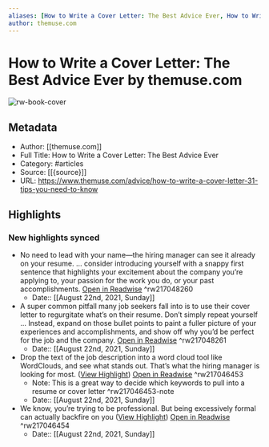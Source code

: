 ```yaml
---
aliases: [How to Write a Cover Letter: The Best Advice Ever, How to Write a Cover Letter: The Best Advice Ever]
author: themuse.com
---
```

# How to Write a Cover Letter: The Best Advice Ever by themuse.com

![rw-book-cover](https://readwise-assets.s3.amazonaws.com/static/images/article2.74d541386bbf.png)

## Metadata
- Author: [[themuse.com]]
- Full Title: How to Write a Cover Letter: The Best Advice Ever
- Category: #articles
- Source: [[{source}]]
- URL: https://www.themuse.com/advice/how-to-write-a-cover-letter-31-tips-you-need-to-know

## Highlights
### New highlights synced
- No need to lead with your name—the hiring manager can see it already on your resume. ... consider introducing yourself with a snappy first sentence that highlights your excitement about the company you’re applying to, your passion for the work you do, or your past accomplishments. [Open in Readwise](https://readwise.io/open/217048260) ^rw217048260
    - Date:: [[August 22nd, 2021, Sunday]]
- A super common pitfall many job seekers fall into is to use their cover letter to regurgitate what’s on their resume. Don’t simply repeat yourself ... Instead, expand on those bullet points to paint a fuller picture of your experiences and accomplishments, and show off why you’d be perfect for the job and the company. [Open in Readwise](https://readwise.io/open/217048261) ^rw217048261
    - Date:: [[August 22nd, 2021, Sunday]]
- Drop the text of the job description into a word cloud tool like WordClouds, and see what stands out. That’s what the hiring manager is looking for most. ([View Highlight](https://instapaper.com/read/1438448642/17256442)) [Open in Readwise](https://readwise.io/open/217046453) ^rw217046453
    - Note: This is a great way to decide which keywords to pull into a resume or cover letter ^rw217046453-note
    - Date:: [[August 22nd, 2021, Sunday]]
- We know, you’re trying to be professional. But being excessively formal can actually backfire on you ([View Highlight](https://instapaper.com/read/1438448642/17256490)) [Open in Readwise](https://readwise.io/open/217046454) ^rw217046454
    - Date:: [[August 22nd, 2021, Sunday]]
